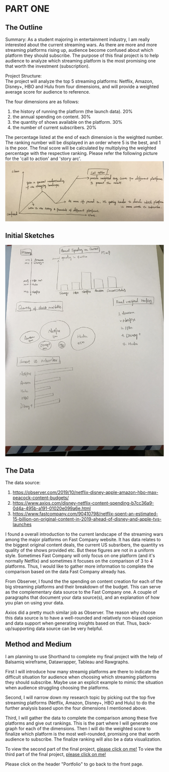 # PART ONE
## The Outline
Summary:
As a student majoring in entertainment industry, I am really interested about the current streaming wars. As there are more and more streaming platforms rising up, audience become confused about which platform they should subscribe. The purpose of this final project is to help audience to analyze which streaming platform is the most promising one that worth the investment (subscription). 

Project Structure:  
The project will analyze the top 5 streaming platforms: Netflix, Amazon, Disney+, HBO and Hulu from four dimensions, and will provide a weighted average score for audience to reference.

The four dimensions are as follows:
1. the history of running the platform (the launch data). 20% 
2. the annual spending on content. 30%
3. the quantity of shows available on the platform. 30%
4. the number of current subscribers. 20%

The percentage listed at the end of each dimension is the weighted number. The ranking number will be displayed in an order where 5 is the best, and 1 is the poor. The final score will be calculated by multiplying the weighted percentage with the respective ranking.
Please refer the following picture for the 'call to action' and 'story arc'.
![Draft](3.jpg)

## Initial Sketches
![Draft](1.jpg)

## The Data
The data source:
1. https://observer.com/2019/10/netflix-disney-apple-amazon-hbo-max-peacock-content-budgets/
2. https://www.axios.com/disney-netflix-content-spending-b7cc36a9-0d4a-495b-a191-01020e099a6e.html
3. https://www.fastcompany.com/90410798/netflix-spent-an-estimated-15-billion-on-original-content-in-2019-ahead-of-disney-and-apple-tvs-launches

I found a overall introduction to the current landscape of the streaming wars among the major platforms on Fast Company website. It has data relates to the biggest original content deals, the current US subsribers, the quantity vs quality of the shows provided etc. But these figures are not in a uniform style. Sometimes Fast Company will only focus on one platform (and it's normally Netflix) and sometimes it focuses on the comparison of 3 to 4 platforms. Thus, I would like to gather more information to complete the comparison based on the data Fast Company already has.

From Observer, I found the the spending on content creation for each of the big streaming platforms and their breakdown of the budget. This can serve as the complementary data source to the Fast Company one.
A couple of paragraphs that document your data source(s), and an explanation of how you plan on using your data. 

Axios did a pretty much similar job as Observer. The reason why choose this data source is to have a well-rounded and relatively non-biased opinion and data support when generating insights based on that. Thus, back-up/supporting data source can be very helpful.

## Method and Medium
I am planning to use Shorthand to complete my final project with the help of Balsamiq wireframe, Datawrapper, Tableau and Rawgraphs.

First I will introduce how many streamig platforms are there to indicate the difficult situation for audience when choosing which streaming platforms they should subscribe. Maybe use an explicit example to mimic the situation when audience struggling choosing the platforms.

Second, I will narrow down my research topic by picking out the top five streaming platforms (Netflix, Amazon, Disney+, HBO and Hulu) to do the further analysis based upon the four dimensions I mentioned above.

Third, I will gather the data to complete the comparison among these five platforms and give out rankings. This is the part where I will generate one graph for each of the dimensions. Then I will do the weighted score to finalize which platform is the most well-rounded, promising one that worth audience to subscribe. The finalize ranking will also be a data visualization.

To view the second part of the final project, [please click on me!](/Final_Project_Part_2.md)
To view the third part of the final project, [please click on me!](/Final_Project_Part_3.md)

Please click on the header "Portfolio" to go back to the front page.
